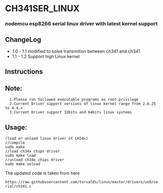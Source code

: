 # CH341SER_LINUX
### nodemcu esp8266 serial linux driver with latest kernel support 
## ChangeLog 
 * 1.0 - 1.1   modified to solve transmition between ch341 and ch341
 * 1.1 - 1.2   Support high Linux kernel
## Instructions

## Note: 
      1.Please run followed executable programs as root privilege
      2.Current Driver support versions of linux kernel range from 2.6.25 to 4.4.x
      3.Current Driver support 32bits and 64bits linux systems

## Usage:
	(load or unload linux driver of CH34x)
	//compile 
	sudo make
	//load ch34x chips driver
	sudo make load
	//unload ch34x chips driver
	sudo make unload


The updated code is taken from here 

`https://raw.githubusercontent.com/torvalds/linux/master/drivers/usb/serial/ch341.c`

